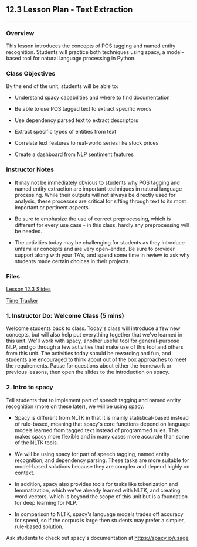 ## 12.3 Lesson Plan - Text Extraction

---

### Overview

This lesson introduces the concepts of POS tagging and named entity recognition. Students will practice both techniques using spacy, a model-based tool for natural language processing in Python.

### Class Objectives

By the end of the unit, students will be able to:

* Understand spacy capabilities and where to find documentation		
		
* Be able to use POS tagged text to extract specific words	

* Use dependency parsed text to extract descriptors		

* Extract specific types of entities from text		

* Correlate text features to real-world series like stock prices

* Create a dashboard from NLP sentiment features	

### Instructor Notes

* It may not be immediately obvious to students why POS tagging and named entity extraction are important techniques in natural language processing. While their outputs will not always be directly used for analysis, these processes are critical for sifting through text to its most important or pertinent aspects.

* Be sure to emphasize the use of correct preprocessing, which is different for every use case - in this class, hardly any preprocessing will be needed. 

* The activities today may be challenging for students as they introduce unfamiliar concepts and are very open-ended. Be sure to provider support along with your TA's, and spend some time in review to ask why students made certain choices in their projects. 

### Files

[Lesson 12.3 Slides](https://docs.google.com/presentation/d/1Z_y26sYoNnuKd_sOd38MHf_Qu6xo33uufneRqPFT6ho/edit#slide=id.p)

[Time Tracker](TimeTracker.xlsx)

### 1. Instructor Do: Welcome Class (5 mins)

Welcome students back to class. Today's class will introduce a few new concepts, but will also help put everything together that we've learned in this unit. We'll work with spacy, another useful tool for general-purpose NLP, and go through a few activities that make use of this tool and others from this unit. The activities today should be rewarding and fun, and students are encouraged to think about out of the box approaches to meet the requirements. Pause for questions about either the homework or previous lessons, then open the slides to the introduction on spacy. 

### 2. Intro to spacy

Tell students that to implement part of speech tagging and named entity recognition (more on these later), we will be using spacy. 

* Spacy is different from NLTK in that it is mainly statistical-based instead of rule-based, meaning that spacy's core functions depend on language models learned from tagged text instead of programmed rules. This makes spacy more flexible and in many cases more accurate than some of the NLTK tools. 

* We will be using spacy for part of speech tagging, named entity recognition, and dependency parsing. These tasks are more suitable for model-based solutions because they are complex and depend highly on context.

* In addition, spacy also provides tools for tasks like tokenization and lemmatization, which we've already learned with NLTK, and creating word vectors, which is beyond the scope of this unit but is a foundation for deep learning for NLP.

* In comparison to NLTK, spacy's language models trades off accuracy for speed, so if the corpus is large then students may prefer a simpler, rule-based solution.

Ask students to check out spacy's documentation at https://spacy.io/usage
